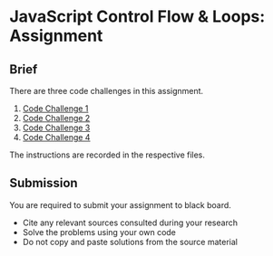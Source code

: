 # JavaScript Control Flow & Loops: Assignment

## Brief

There are three code challenges in this assignment.

1. [Code Challenge 1](./code-challenge-1.js)
1. [Code Challenge 2](./code-challenge-2.js)
1. [Code Challenge 3](./code-challenge-3.js)
1. [Code Challenge 4](./code-challenge-4.js)

The instructions are recorded in the respective files.

## Submission

You are required to submit your assignment to black board.

- Cite any relevant sources consulted during your research
- Solve the problems using your own code
- Do not copy and paste solutions from the source material
